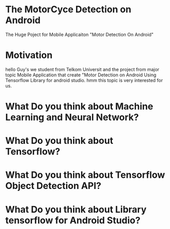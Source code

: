 # The MotorCyce Detection on Android
The Huge Poject for Mobile Applicaiton "Motor Detection On Android"

# Motivation
hello Guy's we student from Telkom Universit and the project from major topic Mobile Application that create "Motor Detection on Android Using Tensorflow Library for android studio. hmm this topic is very interested for us.

# What Do you think about Machine Learning and Neural Network?
# What Do you think about Tensorflow?
# What Do you think about Tensorflow Object Detection API?
# What Do you think about Library tensorflow for Android Studio?
